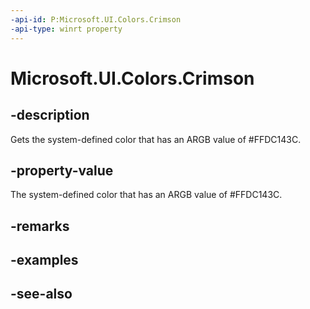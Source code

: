 ```yaml
---
-api-id: P:Microsoft.UI.Colors.Crimson
-api-type: winrt property
---
```


<!-- Property syntax
public Windows.UI.Color Crimson { get; }
-->

# Microsoft.UI.Colors.Crimson

## -description

Gets the system-defined color that has an ARGB value of #FFDC143C.

## -property-value

The system-defined color that has an ARGB value of #FFDC143C.

## -remarks

## -examples

## -see-also
